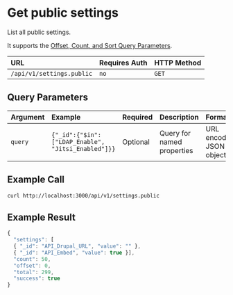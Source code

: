 # Get public settings

List all public settings.

It supports the [Offset, Count, and Sort Query Parameters](../../other-important-endpoints/offset-and-count-and-sort-info.md).

| URL | Requires Auth | HTTP Method |
| :--- | :--- | :--- |
| `/api/v1/settings.public` | `no` | `GET` |

## Query Parameters

| Argument | Example | Required | Description | Format |
| :--- | :--- | :--- | :--- | :--- |
| `query` | `{"_id":{"$in":["LDAP_Enable", "Jitsi_Enabled"]}}` | Optional | Query for named properties | URL encoded JSON object |

## Example Call

```bash
curl http://localhost:3000/api/v1/settings.public
```

## Example Result

```javascript
{
  "settings": [
  { "_id": "API_Drupal_URL", "value": "" },
  { "_id": "API_Embed", "value": true }],
  "count": 50,
  "offset": 0,
  "total": 299,
  "success": true
}
```

